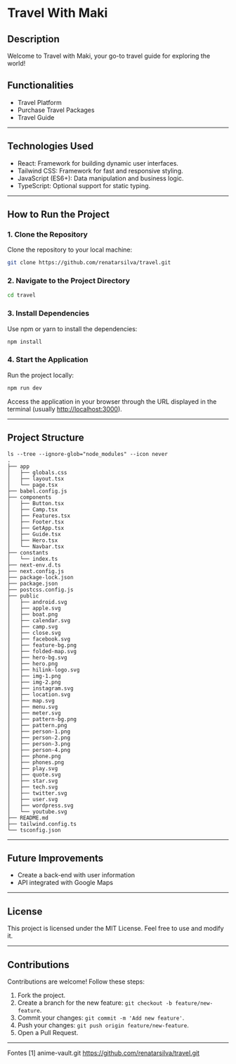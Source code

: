 # Travel With Maki

## Description

Welcome to Travel with Maki, your go-to travel guide for exploring the world!

## Functionalities

- Travel Platform
- Purchase Travel Packages
- Travel Guide

---

## Technologies Used

- React: Framework for building dynamic user interfaces.
- Tailwind CSS: Framework for fast and responsive styling.
- JavaScript (ES6+): Data manipulation and business logic.
- TypeScript: Optional support for static typing.

---

## How to Run the Project

### 1. Clone the Repository

Clone the repository to your local machine:

```bash
git clone https://github.com/renatarsilva/travel.git
```

### 2. Navigate to the Project Directory

```bash
cd travel
```

### 3. Install Dependencies

Use npm or yarn to install the dependencies:

```bash
npm install
```

### 4. Start the Application

Run the project locally:

```bash
npm run dev
```

Access the application in your browser through the URL displayed in the terminal (usually [http://localhost:3000](http://localhost:3000)).

---

## Project Structure

```
ls --tree --ignore-glob="node_modules" --icon never
.
├── app
│   ├── globals.css
│   ├── layout.tsx
│   └── page.tsx
├── babel.config.js
├── components
│   ├── Button.tsx
│   ├── Camp.tsx
│   ├── Features.tsx
│   ├── Footer.tsx
│   ├── GetApp.tsx
│   ├── Guide.tsx
│   ├── Hero.tsx
│   └── Navbar.tsx
├── constants
│   └── index.ts
├── next-env.d.ts
├── next.config.js
├── package-lock.json
├── package.json
├── postcss.config.js
├── public
│   ├── android.svg
│   ├── apple.svg
│   ├── boat.png
│   ├── calendar.svg
│   ├── camp.svg
│   ├── close.svg
│   ├── facebook.svg
│   ├── feature-bg.png
│   ├── folded-map.svg
│   ├── hero-bg.svg
│   ├── hero.png
│   ├── hilink-logo.svg
│   ├── img-1.png
│   ├── img-2.png
│   ├── instagram.svg
│   ├── location.svg
│   ├── map.svg
│   ├── menu.svg
│   ├── meter.svg
│   ├── pattern-bg.png
│   ├── pattern.png
│   ├── person-1.png
│   ├── person-2.png
│   ├── person-3.png
│   ├── person-4.png
│   ├── phone.png
│   ├── phones.png
│   ├── play.svg
│   ├── quote.svg
│   ├── star.svg
│   ├── tech.svg
│   ├── twitter.svg
│   ├── user.svg
│   ├── wordpress.svg
│   └── youtube.svg
├── README.md
├── tailwind.config.ts
└── tsconfig.json

```

---

## Future Improvements

- Create a back-end with user information
- API integrated with Google Maps

---

## License

This project is licensed under the MIT License. Feel free to use and modify it.

---

## Contributions

Contributions are welcome! Follow these steps:

1. Fork the project.
2. Create a branch for the new feature: `git checkout -b feature/new-feature`.
3. Commit your changes: `git commit -m 'Add new feature'`.
4. Push your changes: `git push origin feature/new-feature`.
5. Open a Pull Request.

---

Fontes
[1] anime-vault.git https://github.com/renatarsilva/travel.git
